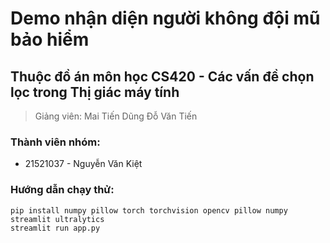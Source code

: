 # Demo nhận diện người không đội mũ bảo hiểm

## Thuộc đồ án môn học CS420 - Các vấn đề chọn lọc trong Thị giác máy tính

> Giảng viên: Mai Tiến Dũng
>             Đỗ Văn Tiến

### Thành viên nhóm:
- 21521037 - Nguyễn Văn Kiệt

### Hướng dẫn chạy thử:

```
pip install numpy pillow torch torchvision opencv pillow numpy streamlit ultralytics
streamlit run app.py
```

